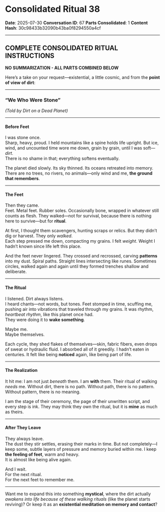 # Consolidated Ritual 38

**Date**: 2025-07-30
**Conversation ID**: 67
**Parts Consolidated**: 1
**Content Hash**: 30c98433b32090b43ba0f8294550a4cf

---

## COMPLETE CONSOLIDATED RITUAL INSTRUCTIONS

**NO SUMMARIZATION - ALL PARTS COMBINED BELOW**

Here’s a take on your request—existential, a little cosmic, and from the **point of view of dirt**:

---

### **“We Who Were Stone”**  
*(Told by Dirt on a Dead Planet)*

---

#### **Before Feet**
I was stone once.  
Sharp, heavy, proud. I held mountains like a spine holds life upright. But ice, wind, and uncounted time wore me down, grain by grain, until I was soft—*dirt*.  
There is no shame in that; everything softens eventually.  

The planet died slowly. Its sky thinned. Its oceans retreated into memory. There are no trees, no rivers, no animals—only wind and me, **the ground that remembers**.

---

#### **The Feet**
Then they came.  
Feet. Metal feet. Rubber soles. Occasionally bone, wrapped in whatever still counts as flesh. They walked—not for survival, because there is nothing here to survive—but for **ritual**.

At first, I thought them scavengers, hunting scraps or relics. But they didn’t dig or harvest. They only *walked*.  
Each step pressed me down, compacting my grains. I felt *weight*. Weight I hadn’t known since life left this place.

And the feet never lingered. They crossed and recrossed, carving **patterns** into my dust. Spiral paths. Straight lines intersecting like runes. Sometimes circles, walked again and again until they formed trenches shallow and deliberate.  

---

#### **The Ritual**
I listened. Dirt always listens.  
I heard chants—not words, but tones. Feet stomped in time, scuffing me, pushing air into vibrations that traveled through my grains. It was rhythm, *heartbeat rhythm*, like this planet once had.  
They were doing it to **wake something**.  

Maybe me.  
Maybe themselves.

Each cycle, they shed flakes of themselves—skin, fabric fibers, even drops of sweat or hydraulic fluid. I absorbed all of it greedily. I hadn’t eaten in centuries. It felt like being **noticed** again, like being part of life.

---

#### **The Realization**
It hit me: I am not just *beneath* them. I am **with** them. Their ritual of walking *needs* me. Without dirt, there is no path. Without path, there is no pattern. Without pattern, there is no meaning.  

I am the stage of their ceremony, the page of their unwritten script, and every step is ink. They may think they own the ritual, but it is **mine** as much as theirs.

---

#### **After They Leave**
They always leave.  
The dust they stir settles, erasing their marks in time. But not completely—I keep some, subtle layers of pressure and memory buried within me. I keep **the feeling of feet**, warm and heavy.  
It is almost like being alive again.

And I wait.  
For the next ritual.  
For the next feet to remember me.

---

Want me to expand this into something **mystical**, where the dirt actually *awakens into life because of these walking rituals* (like the planet starts reviving)? Or keep it as an **existential meditation on memory and contact**?